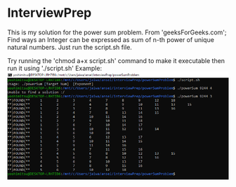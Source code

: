 # InterviewPrep
This is my solution for the power sum problem. From 'geeksForGeeks.com'; Find ways an Integer can be expressed as sum of n-th power of unique natural numbers.
Just run the script.sh file.

Try running the 'chmod a+x script.sh' command to make it executable then run it using './script.sh'
Example:
![screenshot of the script running](https://raw.githubusercontent.com/jaiwant1996/InterviewPrep/master/powerSumProblem/1.PNG)

